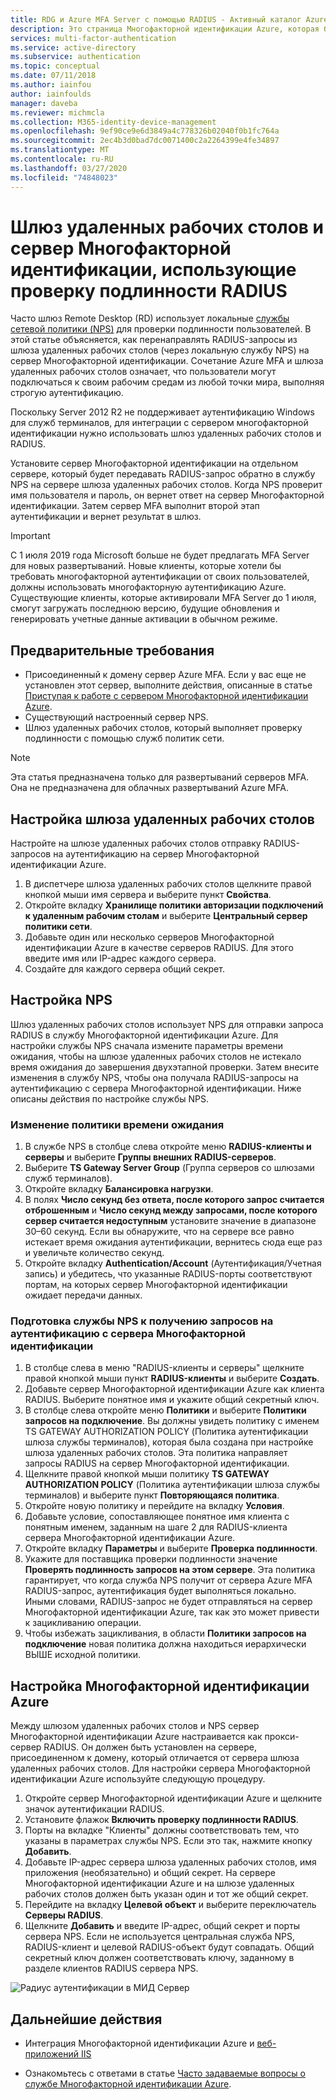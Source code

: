 ```yaml
---
title: RDG и Azure MFA Server с помощью RADIUS - Активный каталог Azure
description: Это страница Многофакторной идентификации Azure, которая будет полезна при развертывании шлюза удаленных рабочих столов (RD) и сервера Многофакторной идентификации Azure с помощью RADIUS.
services: multi-factor-authentication
ms.service: active-directory
ms.subservice: authentication
ms.topic: conceptual
ms.date: 07/11/2018
ms.author: iainfou
author: iainfoulds
manager: daveba
ms.reviewer: michmcla
ms.collection: M365-identity-device-management
ms.openlocfilehash: 9ef90ce9e6d3849a4c778326b02040f0b1fc764a
ms.sourcegitcommit: 2ec4b3d0bad7dc0071400c2a2264399e4fe34897
ms.translationtype: MT
ms.contentlocale: ru-RU
ms.lasthandoff: 03/27/2020
ms.locfileid: "74848023"
---
```

# <a name="remote-desktop-gateway-and-azure-multi-factor-authentication-server-using-radius"></a>Шлюз удаленных рабочих столов и сервер Многофакторной идентификации, использующие проверку подлинности RADIUS

Часто шлюз Remote Desktop (RD) использует локальные [службы сетевой политики (NPS)](https://docs.microsoft.com/windows-server/networking/core-network-guide/core-network-guide#BKMK_optionalfeatures) для проверки подлинности пользователей. В этой статье объясняется, как перенаправлять RADIUS-запросы из шлюза удаленных рабочих столов (через локальную службу NPS) на сервер Многофакторной идентификации. Сочетание Azure MFA и шлюза удаленных рабочих столов означает, что пользователи могут подключаться к своим рабочим средам из любой точки мира, выполняя строгую аутентификацию.

Поскольку Server 2012 R2 не поддерживает аутентификацию Windows для служб терминалов, для интеграции с сервером многофакторной идентификации нужно использовать шлюз удаленных рабочих столов и RADIUS.

Установите сервер Многофакторной идентификации на отдельном сервере, который будет передавать RADIUS-запрос обратно в службу NPS на сервере шлюза удаленных рабочих столов. Когда NPS проверит имя пользователя и пароль, он вернет ответ на сервер Многофакторной идентификации. Затем сервер MFA выполнит второй этап аутентификации и вернет результат в шлюз.

> [!IMPORTANT]
> С 1 июля 2019 года Microsoft больше не будет предлагать MFA Server для новых развертываний. Новые клиенты, которые хотели бы требовать многофакторной аутентификации от своих пользователей, должны использовать многофакторную аутентификацию Azure. Существующие клиенты, которые активировали MFA Server до 1 июля, смогут загружать последнюю версию, будущие обновления и генерировать учетные данные активации в обычном режиме.

## <a name="prerequisites"></a>Предварительные требования

- Присоединенный к домену сервер Azure MFA. Если у вас еще не установлен этот сервер, выполните действия, описанные в статье [Приступая к работе с сервером Многофакторной идентификации Azure](howto-mfaserver-deploy.md).
- Существующий настроенный сервер NPS.
- Шлюз удаленных рабочих столов, который выполняет проверку подлинности с помощью служб политик сети.

> [!NOTE]
> Эта статья предназначена только для развертываний серверов MFA. Она не предназначена для облачных развертываний Azure MFA.

## <a name="configure-the-remote-desktop-gateway"></a>Настройка шлюза удаленных рабочих столов

Настройте на шлюзе удаленных рабочих столов отправку RADIUS-запросов на аутентификацию на сервер Многофакторной идентификации Azure.

1. В диспетчере шлюза удаленных рабочих столов щелкните правой кнопкой мыши имя сервера и выберите пункт **Свойства**.
2. Откройте вкладку **Хранилище политики авторизации подключений к удаленным рабочим столам** и выберите **Центральный сервер политики сети**.
3. Добавьте один или несколько серверов Многофакторной идентификации Azure в качестве серверов RADIUS. Для этого введите имя или IP-адрес каждого сервера.
4. Создайте для каждого сервера общий секрет.

## <a name="configure-nps"></a>Настройка NPS

Шлюз удаленных рабочих столов использует NPS для отправки запроса RADIUS в службу Многофакторной идентификации Azure. Для настройки службы NPS сначала измените параметры времени ожидания, чтобы на шлюзе удаленных рабочих столов не истекало время ожидания до завершения двухэтапной проверки. Затем внесите изменения в службу NPS, чтобы она получала RADIUS-запросы на аутентификацию с сервера Многофакторной идентификации. Ниже описаны действия по настройке службы NPS.

### <a name="modify-the-timeout-policy"></a>Изменение политики времени ожидания

1. В службе NPS в столбце слева откройте меню **RADIUS-клиенты и серверы** и выберите **Группы внешних RADIUS-серверов**.
2. Выберите **TS Gateway Server Group** (Группа серверов со шлюзами служб терминалов).
3. Откройте вкладку **Балансировка нагрузки**.
4. В полях **Число секунд без ответа, после которого запрос считается отброшенным** и **Число секунд между запросами, после которого сервер считается недоступным** установите значение в диапазоне 30–60 секунд. Если вы обнаружите, что на сервере все равно истекает время ожидания аутентификации, вернитесь сюда еще раз и увеличьте количество секунд.
5. Откройте вкладку **Authentication/Account** (Аутентификация/Учетная запись) и убедитесь, что указанные RADIUS-порты соответствуют портам, на которых сервер Многофакторной идентификации ожидает передачи данных.

### <a name="prepare-nps-to-receive-authentications-from-the-mfa-server"></a>Подготовка службы NPS к получению запросов на аутентификацию с сервера Многофакторной идентификации

1. В столбце слева в меню "RADIUS-клиенты и серверы" щелкните правой кнопкой мыши пункт **RADIUS-клиенты** и выберите **Создать**.
2. Добавьте сервер Многофакторной идентификации Azure как клиента RADIUS. Выберите понятное имя и укажите общий секретный ключ.
3. В столбце слева откройте меню **Политики** и выберите **Политики запросов на подключение**. Вы должны увидеть политику с именем TS GATEWAY AUTHORIZATION POLICY (Политика аутентификации шлюза службы терминалов), которая была создана при настройке шлюза удаленных рабочих столов. Эта политика направляет запросы RADIUS на сервер Многофакторной идентификации.
4. Щелкните правой кнопкой мыши политику **TS GATEWAY AUTHORIZATION POLICY** (Политика аутентификации шлюза службы терминалов) и выберите пункт **Повторяющаяся политика**.
5. Откройте новую политику и перейдите на вкладку **Условия**.
6. Добавьте условие, сопоставляющее понятное имя клиента с понятным именем, заданным на шаге 2 для RADIUS-клиента сервера Многофакторной идентификации Azure.
7. Откройте вкладку **Параметры** и выберите **Проверка подлинности**.
8. Укажите для поставщика проверки подлинности значение **Проверять подлинность запросов на этом сервере**. Эта политика гарантирует, что когда служба NPS получит от сервера Azure MFA RADIUS-запрос, аутентификация будет выполняться локально. Иными словами, RADIUS-запрос не будет отправляться на сервер Многофакторной идентификации Azure, так как это может привести к зацикливанию операции.
9. Чтобы избежать зацикливания, в области **Политики запросов на подключение** новая политика должна находиться иерархически ВЫШЕ исходной политики.

## <a name="configure-azure-multi-factor-authentication"></a>Настройка Многофакторной идентификации Azure

Между шлюзом удаленных рабочих столов и NPS сервер Многофакторной идентификации Azure настраивается как прокси-сервер RADIUS.  Он должен быть установлен на сервере, присоединенном к домену, который отличается от сервера шлюза удаленных рабочих столов. Для настройки сервера Многофакторной идентификации Azure используйте следующую процедуру.

1. Откройте сервер Многофакторной идентификации Azure и щелкните значок аутентификации RADIUS.
2. Установите флажок **Включить проверку подлинности RADIUS**.
3. Порты на вкладке "Клиенты" должны соответствовать тем, что указаны в параметрах службы NPS. Если это так, нажмите кнопку **Добавить**.
4. Добавьте IP-адрес сервера шлюза удаленных рабочих столов, имя приложения (необязательно) и общий секрет. На сервере Многофакторной идентификации Azure и на шлюзе удаленных рабочих столов должен быть указан один и тот же общий секрет.
3. Перейдите на вкладку **Целевой объект** и выберите переключатель **Серверы RADIUS**.
4. Щелкните **Добавить** и введите IP-адрес, общий секрет и порты сервера NPS. Если не используется центральная служба NPS, RADIUS-клиент и целевой RADIUS-объект будут совпадать. Общий секретный ключ должен соответствовать ключу, заданному в разделе клиентов RADIUS сервера NPS.

![Радиус аутентификации в МИД Сервер](./media/howto-mfaserver-nps-rdg/radius.png)

## <a name="next-steps"></a>Дальнейшие действия

- Интеграция Многофакторной идентификации Azure и [веб-приложений IIS](howto-mfaserver-iis.md)

- Ознакомьтесь с ответами в статье [Часто задаваемые вопросы о службе Многофакторной идентификации Azure](multi-factor-authentication-faq.md).
